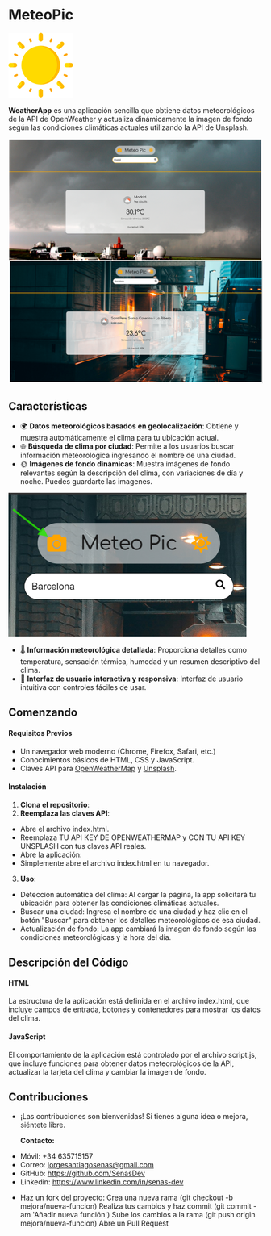 # MeteoPic

![MeteoPic](/img/ico.png)

**WeatherApp** es una aplicación sencilla que obtiene datos meteorológicos de la API de OpenWeather y actualiza dinámicamente la imagen de fondo según las condiciones climáticas actuales utilizando la API de Unsplash.

![Guardar Imagen](/img/meteopicsample.png)
## Características

- 🌍 **Datos meteorológicos basados en geolocalización**: Obtiene y muestra automáticamente el clima para tu ubicación actual.
- 🌐 **Búsqueda de clima por ciudad**: Permite a los usuarios buscar información meteorológica ingresando el nombre de una ciudad.
- 🌞 **Imágenes de fondo dinámicas**: Muestra imágenes de fondo relevantes según la descripción del clima, con variaciones de día y noche. Puedes guardarte las imagenes.

![Guardar Imagen](/img/guardarimagen.png)

- 🌡️ **Información meteorológica detallada**: Proporciona detalles como temperatura, sensación térmica, humedad y un resumen descriptivo del clima.
- 🚀 **Interfaz de usuario interactiva y responsiva**: Interfaz de usuario intuitiva con controles fáciles de usar.

## Comenzando

#### Requisitos Previos
- Un navegador web moderno (Chrome, Firefox, Safari, etc.)
- Conocimientos básicos de HTML, CSS y JavaScript.
- Claves API para [OpenWeatherMap](https://home.openweathermap.org/users/sign_up) y [Unsplash](https://unsplash.com/developers).

#### Instalación
1. **Clona el repositorio**:
2. **Reemplaza las claves API**:
- Abre el archivo index.html.
- Reemplaza TU API KEY DE OPENWEATHERMAP y  CON TU API KEY  UNSPLASH con tus claves API reales.
- Abre la aplicación:
- Simplemente abre el archivo index.html en tu navegador.
3. **Uso**:
- Detección automática del clima: Al cargar la página, la app solicitará tu ubicación para obtener las condiciones climáticas actuales.
- Buscar una ciudad: Ingresa el nombre de una ciudad y haz clic en el botón "Buscar" para obtener los detalles meteorológicos de esa ciudad.
- Actualización de fondo: La app cambiará la imagen de fondo según las condiciones meteorológicas y la hora del día.

## Descripción del Código

#### HTML
La estructura de la aplicación está definida en el archivo index.html, que incluye campos de entrada, botones y contenedores para mostrar los datos del clima.

#### JavaScript
El comportamiento de la aplicación está controlado por el archivo script.js, que incluye funciones para obtener datos meteorológicos de la API, actualizar la tarjeta del clima y cambiar la imagen de fondo.

## Contribuciones

- ¡Las contribuciones son bienvenidas! Si tienes alguna idea o mejora, siéntete libre.

  **Contacto:**
* Móvil: +34 635715157
* Correo: jorgesantiagosenas@gmail.com
* GitHub: https://github.com/SenasDev
* Linkedin: https://www.linkedin.com/in/senas-dev

- Haz un fork del proyecto:
Crea una nueva rama (git checkout -b mejora/nueva-funcion)
Realiza tus cambios y haz commit (git commit -am 'Añadir nueva función')
Sube los cambios a la rama (git push origin mejora/nueva-funcion)
Abre un Pull Request
